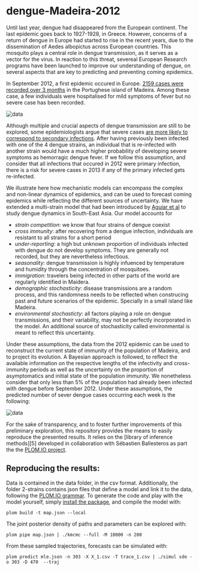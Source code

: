 dengue-Madeira-2012
===================

Until last year, dengue had disappeared from the European continent. The last epidemic goes back to 1927-1928, 
in Greece.
However, concerns of a return of dengue in Europe had started to rise in the recent years, due to the dissemination 
of Aedes albopictus across European countries. This mosquito plays a central role in dengue transmission, as it serves as a vector for the 
virus. In reaction to this threat, severeal European Research programs have been launched to improve our understanding of dengue, on several aspects
that are key to predicting and preventing coming epidemics. 


In September 2012, a first epidemic occured in Europe. [2159 cases were recorded over 3 months][1] in the Portughese 
island of Madeira. Among these case, a few individuals were hospitalised for mild symptoms of fever but no severe case
has been recorded. 

![data](https://raw.github.com/JDureau/dengue-Madeira-2012/master/images/data.png?login=JDureau&token=c5b1e3d648591265b128978f10a0bcee)


Although multiple and crucial aspects of dengue transmission are still to be explored, some epidemiologists argue that
severe cases [are more likely to correspond to secondary infections][3]. After having previously been infected with one of
the 4 dengue strains, an individual that is re-infected with another strain would have a much higher probability of developing 
severe symptoms as hemorragic dengue fever. If we follow this assumption, and consider that all infections that occured
in 2012 were primary infection, there is a risk for severe cases in 2013 if any of the primary infected gets re-infected.


We illustrate here how mechanistic models can encompass the complex and non-linear dynamics of epidemics, 
and can be used to forecast coming epidemics while reflecting the different sources of uncertainty. We have extended a
multi-strain model that had been introduced by [Aguiar et al][2] to study dengue dynamics in South-East Asia. Our model 
accounts for 

* *strain competition*: we know that four strains of dengue coexist
* *cross immunity*: after recovering from a dengue infection, individuals are resistant to all strains for a short period
* *under-reporting*: a high but unknown proportion of individuals infected with dengue do not develop symptoms. They are 
generally not recorded, but they are nevertheless infectious.
* *seasonality*: dengue transmission is highly infuenced by temperature and humidity through the concentration of 
mosquitoes.
* *immigration*: travelers being infected in other parts of the world are regularly identified in Maidera.
* *demographic stochasticity*: disease transmissions are a random process, and this randomness needs to be reflected when 
construcing past and future scenarios of the epidemic. Specially in a small island like Madeira.
* *environmental stochasticty*: all factors playing a role on dengue transmissions, and their variability, may not be
perfectly incorporated in the model. An additional source of stochasticity called environmental is meant to reflect 
this uncertainty.

Under these assumptions, the data from the 2012 epidemic can be used to reconstruct the current state of immunity of 
the population of Madeira, and to project its evolution. A Bayesian approach is followed, to reflect the 
available information on the respective lengths of the infectivity and cross-immunity periods as well as the uncertainty 
on the proportion of asymptomatics and initial state of the population immunity. We nonetheless consider that only less
than 5% of the population had already been infected with dengue before September 2012. Under these assumptions, 
the predicted number of sever dengue cases occurring each week is the following:

![data](https://raw.github.com/JDureau/dengue-Madeira-2012/master/images/forecast.png?login=JDureau&token=e66b78f7f11574ef08f2b064073d0c67)


For the sake of transparency, and to foster further improvements of this preliminary exploration, this repository provides
the means to easily reproduce the presented results. It relies on the [library of inference methods][5]
developed in collaboration with Sébastien Ballesteros as part the the [PLOM.IO project][6].

Reproducing the results:
------------------------

Data is contained in the data folder, in the csv format. Additionally, the folder 2-strains contains json files that 
define a model and link it to the data, following the [PLOM.IO grammar][6]. To generate the code and play with the model
yourself, simply [install the package][7], and compile the model with:

    plom build -t map.json --local

The joint posterior density of paths and parameters can be explored with:

    plom pipe map.json | ./kmcmc --full -M 10000 -n 200
    
From these sampled trajectories, forecasts can be simulated with:

    plom predict mle.json -n 303 -X X_1.csv -T trace_1.csv | ./simul sde -o 303 -D 470  --traj 
    



[1]: http://www.ecdc.europa.eu/en/press/news/Lists/News/ECDC_DispForm.aspx?List=32e43ee8-e230-4424-a783-85742124029a&ID=845        "Dengue epidemic in Madeira"
[2]: http://www.epiwork.eu/wp-content/uploads/2010/03/role.pdf "Aguiar et al."
[3]: http://www.ncbi.nlm.nih.gov/pubmed/20639791 "Dengue hemorrhagic fever and shock syndromes."
[6]: http://plom.io/cli/grammar "PLOM.IO grammar"
[7]: http://plom.io/cli "workflow"
